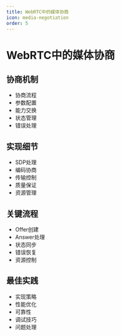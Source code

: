 ```yaml
---
title: WebRTC中的媒体协商
icon: media-negotiation
order: 5
---
```


# WebRTC中的媒体协商

## 协商机制
- 协商流程
- 参数配置
- 能力交换
- 状态管理
- 错误处理

## 实现细节
- SDP处理
- 编码协商
- 传输控制
- 质量保证
- 资源管理

## 关键流程
- Offer创建
- Answer处理
- 状态同步
- 错误恢复
- 资源控制

## 最佳实践
- 实现策略
- 性能优化
- 可靠性
- 调试技巧
- 问题处理
